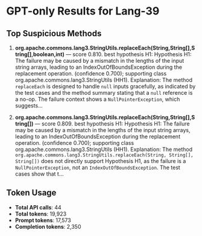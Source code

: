 # GPT-only Results for Lang-39

## Top Suspicious Methods

1. **org.apache.commons.lang3.StringUtils.replaceEach(String,String[],String[],boolean,int)** — score 0.810. best hypothesis H1: Hypothesis H1: The failure may be caused by a mismatch in the lengths of the input string arrays, leading to an IndexOutOfBoundsException during the replacement operation. (confidence 0.700); supporting class org.apache.commons.lang3.StringUtils (HH1).
    Explanation: The method `replaceEach` is designed to handle `null` inputs gracefully, as indicated by the test cases and the method summary stating that a `null` reference is a no-op. The failure context shows a `NullPointerException`, which suggests...

2. **org.apache.commons.lang3.StringUtils.replaceEach(String,String[],String[])** — score 0.809. best hypothesis H1: Hypothesis H1: The failure may be caused by a mismatch in the lengths of the input string arrays, leading to an IndexOutOfBoundsException during the replacement operation. (confidence 0.700); supporting class org.apache.commons.lang3.StringUtils (HH1).
    Explanation: The method `org.apache.commons.lang3.StringUtils.replaceEach(String, String[], String[])` does not directly support Hypothesis H1, as the failure is a `NullPointerException`, not an `IndexOutOfBoundsException`. The test cases show that t...


## Token Usage

- **Total API calls**: 44
- **Total tokens**: 19,923
- **Prompt tokens**: 17,573
- **Completion tokens**: 2,350
